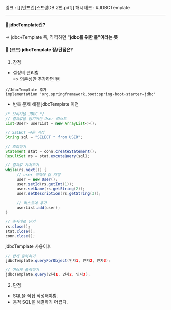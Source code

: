 링크 : [[[인프런]스프링DB 2편.pdf]]
해시태크 : #JDBCTemplate

----

#### 📌 jdbcTemplate란?
=> jdbc+Template 즉, 직역하면 **"jdbc를 위한 틀"이라는 뜻**

#### 📌  (코드) jdbcTemplate 장/단점은?
1) 장점
- 설정의 편리함  
=> 의존성만 추가하면 됌
```
//JdbcTemplate 추가 
implementation 'org.springframework.boot:spring-boot-starter-jdbc'
```

- 반복 문제 해결
jdbcTemplate 이전
```java
/* 오리지널 JDBC */
// 결과값을 담기위한 User 리스트
List<User> userList = new ArrayList<>();

// SELECT 구문 작성
String sql = "SELECT * from USER";

// 조회하기
Statement stat = conn.createStatement();
ResultSet rs = stat.excuteQuery(sql);

// 결과값 가져오기
while(rs.next()) {
     // user 객체에 값 저장
     user = new User();
     user.setId(rs.getInt(1));
     user.setName(rs.getString(2));
     user.setDescription(rs.getString(3));
     
     // 리스트에 추가
     userList.add(user);
}

// 순서대로 닫기
rs.close();
stat.close();
conn.close();
```

jdbcTemplate 사용이후
```java
// 한개 출력하기
jdbcTemplate.queryForObject(인자1, 인자2, 인자3);

// 여러개 출력하기
jdbcTemplate.query(인자1, 인자2, 인자3);
```

2) 단점
- SQL을 직접 작성해야함.
- 동적 SQL을 해결하기 어렵다.
